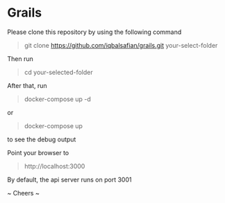 # Grails


Please clone this repository by using the following command

> git clone https://github.com/iqbalsafian/grails.git your-select-folder

Then run

> cd your-selected-folder

After that, run

> docker-compose up -d

or

> docker-compose up

to see the debug output


Point your browser to

> http://localhost:3000

By default, the api server runs on port 3001

~ Cheers ~